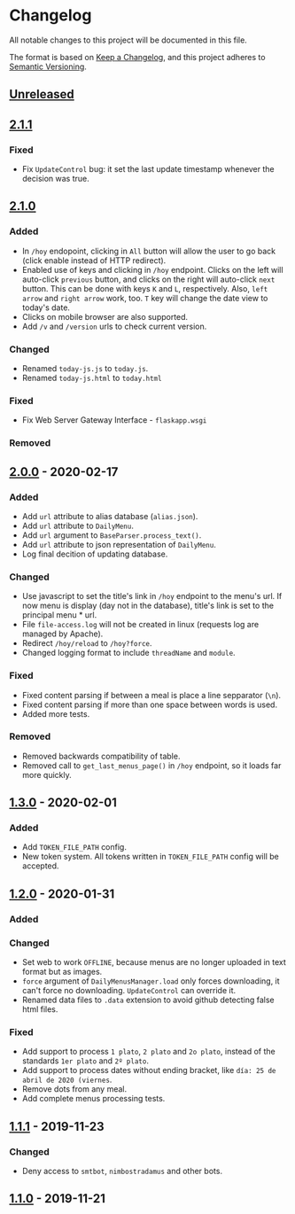 # Changelog
All notable changes to this project will be documented in this file.

The format is based on [Keep a Changelog](https://keepachangelog.com/en/1.0.0/),
and this project adheres to [Semantic Versioning](https://semver.org/spec/v2.0.0.html).

## [Unreleased]

## [2.1.1]
### Fixed
* Fix `UpdateControl` bug: it set the last update timestamp whenever the decision was true.

## [2.1.0]
### Added
* In `/hoy` endopoint, clicking in `All` button will allow the user to go back (click enable instead of HTTP redirect).
* Enabled use of keys and clicking in `/hoy` endpoint. Clicks on the left will auto-click `previous` button, and clicks on the right will auto-click `next` button. This can be done with keys `K` and `L`, respectively. Also, `left arrow` and `right arrow` work, too. `T` key will change the date view to today's date.
* Clicks on mobile browser are also supported.
* Add `/v` and `/version` urls to check current version.

### Changed
* Renamed `today-js.js` to `today.js`.
* Renamed `today-js.html` to `today.html`

### Fixed
* Fix Web Server Gateway Interface - `flaskapp.wsgi`

### Removed

## [2.0.0] - 2020-02-17

### Added
* Add `url` attribute to alias database (`alias.json`).
* Add `url` attribute to `DailyMenu`.
* Add `url` argument to `BaseParser.process_text()`.
* Add `url` attribute to json representation of `DailyMenu`.
* Log final decition of updating database.

### Changed
* Use javascript to set the title's link in `/hoy` endpoint to the menu's url. If now menu is display (day not in the database), title's link is set to the principal menu * url.
* File `file-access.log` will not be created in linux (requests log are managed by Apache).
* Redirect `/hoy/reload` to `/hoy?force`.
* Changed logging format to include `threadName` and `module`.

### Fixed
* Fixed content parsing if between a meal is place a line sepparator (`\n`).
* Fixed content parsing if more than one space between words is used.
* Added more tests.

### Removed
* Removed backwards compatibility of table.
* Removed call to `get_last_menus_page()` in `/hoy` endpoint, so it loads far more quickly.

## [1.3.0] - 2020-02-01
### Added
* Add `TOKEN_FILE_PATH` config.
* New token system. All tokens written in `TOKEN_FILE_PATH` config will be accepted.

## [1.2.0] - 2020-01-31
### Added

### Changed
* Set web to work `OFFLINE`, because menus are no longer uploaded in text format but as images.
* `force` argument of `DailyMenusManager.load` only forces downloading, it can't force no downloading. `UpdateControl` can override it.
* Renamed data files to `.data` extension to avoid github detecting false html files.


### Fixed
* Add support to process `1 plato`, `2 plato` and `2o plato`, instead of the standards `1er plato` and `2º plato`.
* Add support to process dates without ending bracket, like `día: 25 de abril de 2020 (viernes`.
* Remove dots from any meal.
* Add complete menus processing tests.

## [1.1.1] - 2019-11-23
### Changed
* Deny access to `smtbot`, `nimbostradamus` and other bots.

## [1.1.0] - 2019-11-21

[Unreleased]: https://github.com/sralloza/flask-web/compare/v2.1.1...HEAD
[2.1.1]: https://github.com/sralloza/flask-web/compare/v2.1.0...v2.1.1
[2.1.0]: https://github.com/sralloza/flask-web/compare/v2.0.0...v2.1.0
[2.0.0]: https://github.com/sralloza/flask-web/compare/v1.3.0...v2.0.0
[1.3.0]: https://github.com/sralloza/flask-web/compare/v1.2.0...v1.3.0
[1.2.0]: https://github.com/sralloza/flask-web/compare/v1.1.1...v1.2.0
[1.1.1]: https://github.com/sralloza/flask-web/compare/v1.1.0...v1.1.1
[1.1.0]: https://github.com/sralloza/flask-web/releases/tag/v1.1.0
